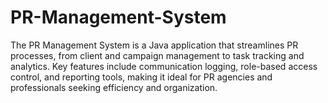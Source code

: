 # PR-Management-System
 The PR Management System is a Java application that streamlines PR processes, from client and campaign management to task tracking and analytics. Key features include communication logging, role-based access control, and reporting tools, making it ideal for PR agencies and professionals seeking efficiency and organization.
